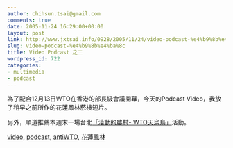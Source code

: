 ```yaml
---
author: chihsun.tsai@gmail.com
comments: true
date: 2005-11-24 16:29:00+00:00
layout: post
link: http://www.jxtsai.info/0928/2005/11/24/video-podcast-%e4%b9%8b%e4%ba%8c/
slug: video-podcast-%e4%b9%8b%e4%ba%8c
title: Video Podcast 之二
wordpress_id: 722
categories:
- multimedia
- podcast
---
```


為了配合12月13日WTO在香港的部長級會議開幕，今天的Podcast Video，我放了稍早之前所作的花蓮鳳林菸樓短片。  
  
另外，順道推薦本週末一場台北[「滾動的農村- WTO天烏鳥」](http://www.jxtsai.info/blog/)活動。  
  
[video](http://www.jxtsai.info/blog/), [podcast](http://www.jxtsai.info/blog/), [antiWTO](http://www.jxtsai.info/blog/), [花蓮鳳林](http://www.jxtsai.info/blog/)
